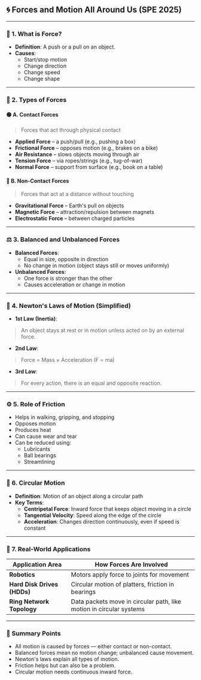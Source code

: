 ## 🌀 Forces and Motion All Around Us (SPE 2025)

---

### 🌟 1. What is Force?

- **Definition**: A push or a pull on an object.
- **Causes**:
    - Start/stop motion
    - Change direction
    - Change speed
    - Change shape

---

### 🔗 2. Types of Forces

#### 🟢 A. Contact Forces

> Forces that act through physical contact

- **Applied Force** – a push/pull (e.g., pushing a box)
- **Frictional Force** – opposes motion (e.g., brakes on a bike)
- **Air Resistance** – slows objects moving through air
- **Tension Force** – via ropes/strings (e.g., tug-of-war)
- **Normal Force** – support from surface (e.g., book on a table)

#### 🔵 B. Non-Contact Forces

> Forces that act at a distance without touching

- **Gravitational Force** – Earth's pull on objects
- **Magnetic Force** – attraction/repulsion between magnets
- **Electrostatic Force** – between charged particles

---

### ⚖️ 3. Balanced and Unbalanced Forces

- **Balanced Forces**:
    - Equal in size, opposite in direction
    - No change in motion (object stays still or moves uniformly)
- **Unbalanced Forces**:
    - One force is stronger than the other
    - Causes acceleration or change in motion

---

### 🧠 4. Newton's Laws of Motion (Simplified)

- **1st Law (Inertia)**:
 > An object stays at rest or in motion unless acted on by an external force.
- **2nd Law**:
> Force = Mass × Acceleration (F = ma)
- **3rd Law**:
> For every action, there is an equal and opposite reaction.

---

### ⚙️ 5. Role of Friction

- Helps in walking, gripping, and stopping
- Opposes motion
- Produces heat
- Can cause wear and tear
- Can be reduced using:
    - Lubricants
    - Ball bearings
    - Streamlining

---

### 🎯 6. Circular Motion

- **Definition**: Motion of an object along a circular path
- **Key Terms**:
    - **Centripetal Force**: Inward force that keeps object moving in a circle
    - **Tangential Velocity**: Speed along the edge of the circle
    - **Acceleration**: Changes direction continuously, even if speed is constant

---

### 🤖 7. Real-World Applications

|Application Area|How Forces Are Involved|
|---|---|
|**Robotics**|Motors apply force to joints for movement|
|**Hard Disk Drives (HDDs)**|Circular motion of platters, friction in bearings|
|**Ring Network Topology**|Data packets move in circular path, like motion in circular systems|

---

### 📝 Summary Points

- All motion is caused by forces — either contact or non-contact.
- Balanced forces mean no motion change; unbalanced cause movement.
- Newton's laws explain all types of motion.
- Friction helps but can also be a problem.
- Circular motion needs continuous inward force.
